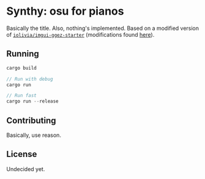 # Synthy: osu for pianos

Basically the title. Also, nothing's implemented. Based on a modified version of [`iolivia/imgui-ggez-starter`](https://github.com/iolivia/imgui-ggez-starter) (modifications found [here](https://github.com/telastrus/imgui-ggez-starter)).

## Running

```rust
cargo build

// Run with debug
cargo run

// Run fast
cargo run --release
```

## Contributing

Basically, use reason.

## License

Undecided yet.